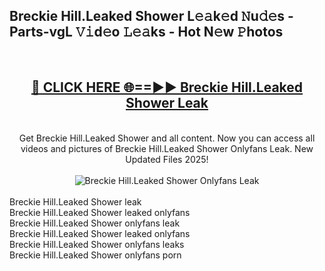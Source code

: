 <h2>Breckie Hill.Leaked Shower L𝚎𝚊k𝚎d 𝙽u𝚍𝚎s - Parts-vgL 𝚅𝚒d𝚎o 𝙻𝚎𝚊ks - Hot N𝚎w 𝙿hotos </h2>
<br>
<div align="center">
<h2><a href="https://213.232.235.80/live/video.php?q=breckie-hill.leaked-shower" rel="nofollow">🔴 CLICK HERE 🌐==►► Breckie Hill.Leaked Shower Leak</a></h2>
<br>
Get Breckie Hill.Leaked Shower and all content. Now you can access all videos and pictures of Breckie Hill.Leaked Shower Onlyfans Leak. New Updated Files 2025!
<br>
<br>
<a href="https://213.232.235.80/live/video.php?q=breckie-hill.leaked-shower" rel="nofollow" data-target="animated-image.originalLink"><img src="https://i.imgur.com/1EjSzPs.png" alt="Breckie Hill.Leaked Shower Onlyfans Leak" style="max-width: 100%; display: inline-block;" data-target="animated-image.originalImage"></a>
</div>
<br>
Breckie Hill.Leaked Shower leak<br>
Breckie Hill.Leaked Shower leaked onlyfans<br>
Breckie Hill.Leaked Shower onlyfans leak<br>
Breckie Hill.Leaked Shower leaked onlyfans<br>
Breckie Hill.Leaked Shower onlyfans leaks<br>
Breckie Hill.Leaked Shower onlyfans porn
